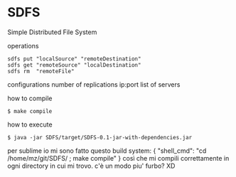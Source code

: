 SDFS
====

Simple Distributed File System



operations

	sdfs put "localSource" "remoteDestination"
	sdfs get "remoteSource" "localDestination"
	sdfs rm  "remoteFile"




configurations
	number of replications
	ip:port list of servers
	



how to compile
	
	$ make compile

how to execute

	$ java -jar SDFS/target/SDFS-0.1-jar-with-dependencies.jar



per sublime io mi sono fatto questo build system:
	{
		"shell_cmd": "cd /home/mz/git/SDFS/ ; make compile"
	}
così che mi compili correttamente in ogni directory in cui mi trovo. c'è un modo piu' furbo? XD